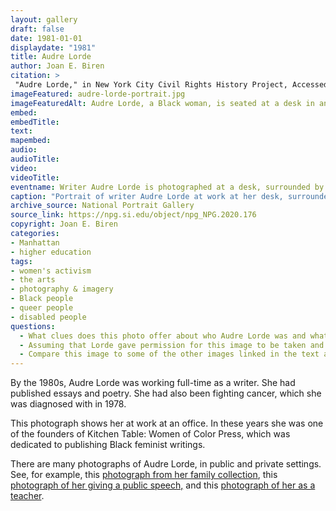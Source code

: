 ```yaml
---
layout: gallery
draft: false
date: 1981-01-01
displaydate: "1981"
title: Audre Lorde
author: Joan E. Biren
citation: >
 "Audre Lorde," in New York City Civil Rights History Project, Accessed: [Month Day, Year], https://nyccivilrightshistory.org/topics/black-latina-women/audre-lorde-cuny/audre-lorde-portrait.
imageFeatured: audre-lorde-portrait.jpg
imageFeaturedAlt: Audre Lorde, a Black woman, is seated at a desk in an office surrounded by books and papers. Her face tilts down toward a document she is reading.
embed:  
embedTitle: 
text: 
mapembed: 
audio: 
audioTitle: 
video: 
videoTitle: 
eventname: Writer Audre Lorde is photographed at a desk, surrounded by books and papers.
caption: "Portrait of writer Audre Lorde at work at her desk, surrounded by papers, books, and posters. This image was taken in 1981, around the time that she was writing her autobiographical book [*Zami*](/topics/black-latina-women/young-lords/palante)."
archive_source: National Portrait Gallery 
source_link: https://npg.si.edu/object/npg_NPG.2020.176
copyright: Joan E. Biren
categories: 
- Manhattan
- higher education
tags: 
- women's activism
- the arts
- photography & imagery
- Black people
- queer people
- disabled people
questions:
  - What clues does this photo offer about who Audre Lorde was and what she cared about? What do you notice about the space, the items in the space, an Lorde’s physical position? 
  - Assuming that Lorde gave permission for this image to be taken and shared, what does it tell us about how she wanted to be seen in the world? 
  - Compare this image to some of the other images linked in the text above. Which would you choose to represent Lorde, and why?
--- 
```


By the 1980s, Audre Lorde was working full-time as a writer. She had published essays and poetry. She had also been fighting cancer, which she was diagnosed with in 1978.

This photograph shows her at work at an office. In these years she was one of the founders of Kitchen Table: Women of Color Press, which was dedicated to publishing Black feminist writings.

There are many photographs of Audre Lorde, in public and private settings. See, for example, this [photograph from her family collection](https://lh3.googleusercontent.com/pTwEIgzXb-ycTEl_-q5Q8Maugl_8hlQY19MjBTtU7Bjf2dOEDljcSyHrfUfhJhGRHoljs6beE7WJoDm-Go2Xx8uUWZT9Lv3LjnqIWOnW_0m8C7mgQbUL=s0), this [photograph of her giving a public speech,](https://nmaahc.si.edu/object/nmaahc_TA2019.38.1.1.1.11) and this [photograph of her as a teacher](https://www.poetryfoundation.org/poets/audre-lorde).
